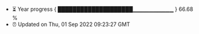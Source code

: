 - ⏳ Year progress { ████████████████████▁▁▁▁▁▁▁▁▁▁ } 66.68 %
- ⏰ Updated on Thu, 01 Sep 2022 09:23:27 GMT

